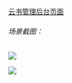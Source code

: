 [云书管理后台页面](http://ceo.qess.me/cloudBook/index.html)

###### 场景截图：

![](http://ww4.sinaimg.cn/mw690/62d95157gw1f1cjig7d85j21c10lfnde.jpg)

![](http://ww2.sinaimg.cn/mw690/62d95157gw1f1cjigpvhxj21c10faabn.jpg)
